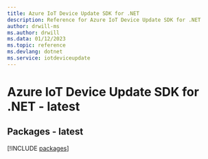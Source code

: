 ```yaml
---
title: Azure IoT Device Update SDK for .NET
description: Reference for Azure IoT Device Update SDK for .NET
author: drwill-ms
ms.author: drwill
ms.data: 01/12/2023
ms.topic: reference
ms.devlang: dotnet
ms.service: iotdeviceupdate
---
```

# Azure IoT Device Update SDK for .NET - latest
## Packages - latest
[!INCLUDE [packages](iot-device-update-index.md)]